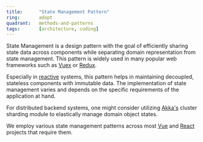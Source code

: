 ```yaml
---
title:      "State Management Pattern"
ring:       adopt
quadrant:   methods-and-patterns
tags:       [architecture, coding]
---
```


State Management is a design pattern with the goal of efficiently sharing state data across components while separating domain representation from state management. This pattern is widely used in many popular web frameworks such as [Vuex](/languages-and-frameworks/vuex/) or [Redux](/languages-and-frameworks/redux/).

Especially in [reactive](/methods-and-patterns/reactive-programming/) systems, this pattern helps in maintaining decoupled, stateless components with immutable data. The implementation of state management varies and depends on the specific requirements of the application at hand.

For distributed backend systems, one might consider utilizing [Akka's](/languages-and-frameworks/akka/) cluster sharding module to elastically manage domain object states.

We employ various state management patterns across most [Vue](/languages-and-frameworks/vue/) and [React](/languages-and-frameworks/react/) projects that require them.
